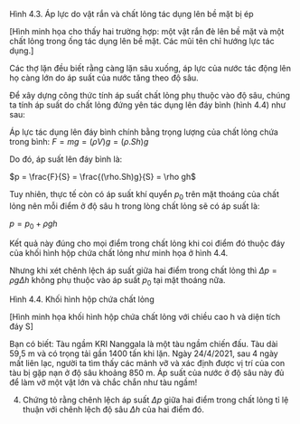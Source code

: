 Hình 4.3. Áp lực do vật rắn và chất lỏng tác dụng lên bề mặt bị ép

[Hình minh họa cho thấy hai trường hợp: một vật rắn đè lên bề mặt và một chất lỏng trong ống tác dụng lên bề mặt. Các mũi tên chỉ hướng lực tác dụng.]

Các thợ lặn đều biết rằng càng lặn sâu xuống, áp lực của nước tác động lên họ càng lớn do áp suất của nước tăng theo độ sâu.

Để xây dựng công thức tính áp suất chất lỏng phụ thuộc vào độ sâu, chúng ta tính áp suất do chất lỏng đứng yên tác dụng lên đáy bình (hình 4.4) như sau:

Áp lực tác dụng lên đáy bình chính bằng trọng lượng của chất lỏng chứa trong bình: $F = mg = (\rho V)g = (\rho.Sh)g$

Do đó, áp suất lên đáy bình là:

$p = \frac{F}{S} = \frac{(\rho.Sh)g}{S} = \rho gh$

Tuy nhiên, thực tế còn có áp suất khí quyển $p_0$ trên mặt thoáng của chất lỏng nên mỗi điểm ở độ sâu h trong lòng chất lỏng sẽ có áp suất là:

$p = p_0 + \rho gh$

Kết quả này đúng cho mọi điểm trong chất lỏng khi coi điểm đó thuộc đáy của khối hình hộp chứa chất lỏng như minh họa ở hình 4.4.

Nhưng khi xét chênh lệch áp suất giữa hai điểm trong chất lỏng thì $\Delta p = \rho g\Delta h$ không phụ thuộc vào áp suất $p_0$ tại mặt thoáng nữa.

Hình 4.4. Khối hình hộp chứa chất lỏng

[Hình minh họa khối hình hộp chứa chất lỏng với chiều cao h và diện tích đáy S]

Bạn có biết:
Tàu ngầm KRI Nanggala là một tàu ngầm chiến đấu. Tàu dài 59,5 m và có trọng tải gần 1400 tấn khi lặn. Ngày 24/4/2021, sau 4 ngày mất liên lạc, người ta tìm thấy các mảnh vỡ và xác định được vị trí của con tàu bị gặp nạn ở độ sâu khoảng 850 m.
Áp suất của nước ở độ sâu này đủ để làm vỡ một vật lớn và chắc chắn như tàu ngầm!

4. Chứng tỏ rằng chênh lệch áp suất $\Delta p$ giữa hai điểm trong chất lỏng tỉ lệ thuận với chênh lệch độ sâu $\Delta h$ của hai điểm đó.